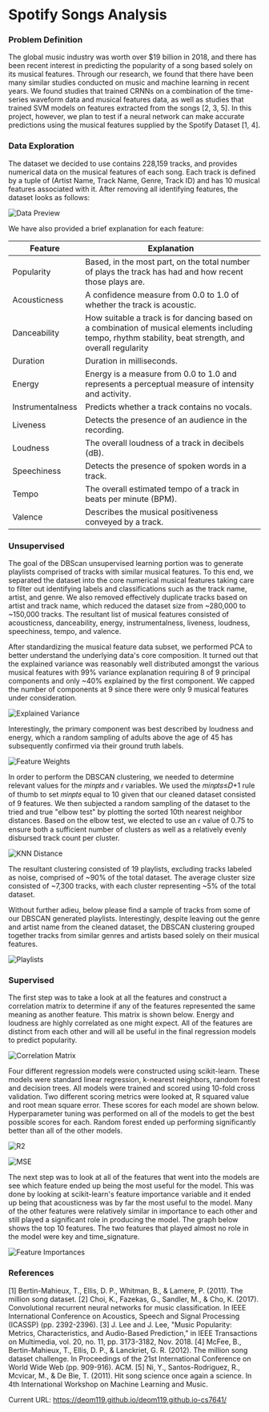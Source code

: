 # Spotify Songs Analysis

### Problem Definition

The global music industry was worth over $19 billion in 2018, and there has been recent interest in predicting the popularity of a song based solely on its musical features. Through our research, we found that there have been many similar studies conducted on music and machine learning in recent years. We found studies that trained CRNNs on a combination of the time-series waveform data and musical features data, as well as studies that trained SVM models on features extracted from the songs [2, 3, 5]. In this project, however, we plan to test if a neural network can make accurate predictions using the musical features supplied by the Spotify Dataset [1, 4].


### Data Exploration

The dataset we decided to use contains 228,159 tracks, and provides numerical data on the musical features of each song. Each track is defined by a tuple of (Artist Name, Track Name, Genre, Track ID) and has 10 musical features associated with it. After removing all identifying features, the dataset looks as follows:


![Data Preview](data_head.png)


We have also provided a brief explanation for each feature:


| Feature          | Explanation                                                                                                                                             |
|------------------|---------------------------------------------------------------------------------------------------------------------------------------------------------|
| Popularity       | Based, in the most part, on the total number of plays the track has had and how recent those plays are.                                                 |
| Acousticness     | A confidence measure from 0.0 to 1.0 of whether the track is acoustic.                                                                                  |
| Danceability     | How suitable a track is for dancing based on a combination of musical elements including tempo, rhythm stability, beat strength, and overall regularity |
| Duration         | Duration in milliseconds.                                                                                                                               |
| Energy           | Energy is a measure from 0.0 to 1.0 and represents a perceptual measure of intensity and activity.                                                      |
| Instrumentalness | Predicts whether a track contains no vocals.                                                                                                            |
| Liveness         | Detects the presence of an audience in the recording.                                                                                                   |
| Loudness         | The overall loudness of a track in decibels (dB).                                                                                                       |
| Speechiness      | Detects the presence of spoken words in a track.                                                                                                        |
| Tempo            | The overall estimated tempo of a track in beats per minute (BPM).                                                                                       |
| Valence          | Describes the musical positiveness conveyed by a track.   



### Unsupervised

The goal of the DBScan unsupervised learning portion was to generate playlists comprised of tracks with similar musical features. To this end, we separated the dataset into the core numerical musical features taking care to filter out identifying labels and classifications such as the track name, artist, and genre. We also removed effectively duplicate tracks based on artist and track name, which reduced the dataset size from ~280,000 to ~150,000 tracks. The resultant list of musical features consisted of acousticness, danceability, energy, instrumentalness, liveness, loudness, speechiness, tempo, and valence.

After standardizing the musical feature data subset, we performed PCA to better understand the underlying data's core composition. It turned out that the explained variance was reasonably well distributed amongst the various musical features with 99% variance explanation requiring 8 of 9 principal components and only ~40% explained by the first component. We capped the number of components at 9 since there were only 9 musical features under consideration. 

![Explained Variance](dbscan_images/musical_feature_pca_explained_variance.png)

Interestingly, the primary component was best described by loudness and energy, which a random sampling of adults above the age of 45 has subsequently confirmed via their ground truth labels.

![Feature Weights](dbscan_images/pca_feature_weights.png)

In order to perform the DBSCAN clustering, we needed to determine relevant values for the  𝑚𝑖𝑛𝑝𝑡𝑠  and  𝜖  variables. We used the  𝑚𝑖𝑛𝑝𝑡𝑠≤𝐷+1  rule of thumb to set  𝑚𝑖𝑛𝑝𝑡𝑠  equal to 10 given that our cleaned dataset consisted of 9 features. We then subjected a random sampling of the dataset to the tried and true "elbow test" by plotting the sorted 10th nearest neighbor distances. Based on the elbow test, we elected to use an  𝜖  value of 0.75 to ensure both a sufficient number of clusters as well as a relatively evenly disbursed track count per cluster.

![KNN Distance](dbscan_images/knn_distance.png)

The resultant clustering consisted of 19 playlists, excluding tracks labeled as noise, comprised of ~90% of the total dataset. The average cluster size consisted of ~7,300 tracks, with each cluster representing ~5% of the total dataset.

Without further adieu, below please find a sample of tracks from some of our DBSCAN generated playlists. Interestingly, despite leaving out the genre and artist name from the cleaned dataset, the DBSCAN clustering grouped together tracks from similar genres and artists based solely on their musical features.

![Playlists](dbscan_images/playlists.PNG)

### Supervised

The first step was to take a look at all the features and construct a correlation matrix
to determine if any of the features represented the same meaning as another feature. This
matrix is shown below. Energy and loudness are highly correlated as one might expect. All 
of the features are distinct from each other and will all be useful in the final regression 
models to predict popularity.

![Correlation Matrix](images/correlation_matrix.PNG)

Four different regression models were constructed using scikit-learn. These models were 
standard linear regression, k-nearest neighbors, random forest and decision trees. All models
were trained and scored using 10-fold cross validation. Two different scoring metrics were looked
at, R squared value and root mean square error. These scores for each model are shown below. 
Hyperparameter tuning was performed on all of the models to get the best possible scores for each. 
Random forest ended up performing significantly better than all of the other models. 

![R2](images/r2_bar_plot.png)

![MSE](images/rmse_bar_plot.png)

The next step was to look at all of the features that went into the models are see which feature
ended up being the most useful for the model. This was done by looking at scikit-learn's feature
importance variable and it ended up being that acousticness was by far the most useful to the 
model. Many of the other features were relatively similar in importance to each other and still 
played a significant role in producing the model. The graph below shows the top 10 features. The 
two features that played almost no role in the model were key and time_signature. 

![Feature Importances](images/feature_importances_random_forest.png)


### References

[1] Bertin-Mahieux, T., Ellis, D. P., Whitman, B., & Lamere, P. (2011). The million song dataset.
[2] Choi, K., Fazekas, G., Sandler, M., & Cho, K. (2017). Convolutional recurrent neural
networks for music classification. In IEEE International Conference on Acoustics,
Speech and Signal Processing (ICASSP) (pp. 2392-2396).
[3] J. Lee and J. Lee, "Music Popularity: Metrics, Characteristics, and Audio-Based Prediction," in IEEE Transactions on Multimedia, vol. 20, no. 11, pp. 3173-3182, Nov. 2018.
[4] McFee, B., Bertin-Mahieux, T., Ellis, D. P., & Lanckriet, G. R. (2012). The million song 
dataset challenge. In Proceedings of the 21st International Conference on World Wide 
Web (pp. 909-916). ACM.
[5] Ni, Y., Santos-Rodriguez, R., Mcvicar, M., & De Bie, T. (2011). Hit song science 
once again a science. In 4th International Workshop on Machine Learning and Music.



Current URL: https://deom119.github.io/deom119.github.io-cs7641/
